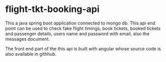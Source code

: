 # flight-tkt-booking-api

This a java spring boot application connected to mongo db. This api end point can be used to check fake flight timings, book tickets, booked tickets and passenger details, users name and password with email, also the messages document.

The front end part of the this api is built with angular whose source code is also available in githhub. 
